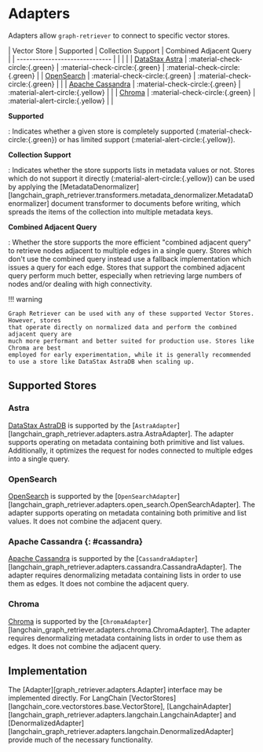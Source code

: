 # Adapters

Adapters allow `graph-retriever` to connect to specific vector stores.

| Vector Store                   | Supported                       | Collection Support               | Combined Adjacent Query         |
| ------------------------------ | | | |
| [DataStax Astra](#astra)       | :material-check-circle:{.green} | :material-check-circle:{.green}  | :material-check-circle:{.green} |
| [OpenSearch](#opensearch)      | :material-check-circle:{.green} | :material-check-circle:{.green}  |                                 |
| [Apache Cassandra](#cassandra) | :material-check-circle:{.green} | :material-alert-circle:{.yellow} |                                 |
| [Chroma](#chroma)              | :material-check-circle:{.green} | :material-alert-circle:{.yellow} |                                 |

__Supported__

: Indicates whether a given store is completely supported (:material-check-circle:{.green}) or has limited support (:material-alert-circle:{.yellow}).

__Collection Support__

: Indicates whether the store supports lists in metadata values or not. Stores which do not support it directly (:material-alert-circle:{.yellow}) can be used by applying the [MetadataDenormalizer][langchain_graph_retriever.transformers.metadata_denormalizer.MetadataDenormalizer] document transformer to documents before writing, which spreads the items of the collection into multiple metadata keys.

__Combined Adjacent Query__

: Whether the store supports the more efficient "combined adjacent query" to retrieve nodes adjacent to multiple edges in a single query. Stores which don't use the combined query instead use a fallback implementation which issues a query for each edge. Stores that support the combined adjacent query perform much better, especially when retrieving large numbers of nodes and/or dealing with high connectivity.

!!! warning

    Graph Retriever can be used with any of these supported Vector Stores. However, stores
    that operate directly on normalized data and perform the combined adjacent query are
    much more performant and better suited for production use. Stores like Chroma are best
    employed for early experimentation, while it is generally recommended to use a store like DataStax AstraDB when scaling up.

## Supported Stores

### Astra

[DataStax AstraDB](https://www.datastax.com/products/datastax-astra) is
supported by the
[`AstraAdapter`][langchain_graph_retriever.adapters.astra.AstraAdapter]. The adapter
supports operating on metadata containing both primitive and list values. Additionally, it optimizes the request for nodes connected to multiple edges into a single query.

### OpenSearch

[OpenSearch](https://opensearch.org/) is supported by the [`OpenSearchAdapter`][langchain_graph_retriever.adapters.open_search.OpenSearchAdapter]. The adapter supports operating on metadata containing both primitive and list values. It does not combine the adjacent query.

### Apache Cassandra {: #cassandra}

[Apache Cassandra](https://cassandra.apache.org/) is supported by the [`CassandraAdapter`][langchain_graph_retriever.adapters.cassandra.CassandraAdapter]. The adapter requires denormalizing metadata containing lists in order to use them as edges. It does not combine the adjacent query.

### Chroma

[Chroma](https://www.trychroma.com/) is supported by the [`ChromaAdapter`][langchain_graph_retriever.adapters.chroma.ChromaAdapter]. The adapter requires denormalizing metadata containing lists in order to use them as edges. It does not combine the adjacent query.

## Implementation

The [Adapter][graph_retriever.adapters.Adapter] interface may be implemented directly. For LangChain [VectorStores][langchain_core.vectorstores.base.VectorStore], [LangchainAdapter][langchain_graph_retriever.adapters.langchain.LangchainAdapter] and [DenormalizedAdapter][langchain_graph_retriever.adapters.langchain.DenormalizedAdapter] provide much of the necessary functionality.